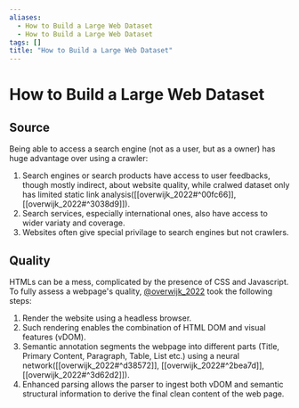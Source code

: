 ```yaml
---
aliases:
  - How to Build a Large Web Dataset
  - How to Build a Large Web Dataset
tags: []
title: "How to Build a Large Web Dataset"
---
```


# How to Build a Large Web Dataset

## Source

Being able to access a search engine (not as a user, but as a owner) has huge advantage over using a crawler:
1. Search engines or search products have access to user feedbacks, though mostly indirect, about website quality, while cralwed dataset only has limited static link analysis([[overwijk_2022#^00fc66]], [[overwijk_2022#^3038d9]]).
2. Search services, especially international ones, also have access to wider variaty and coverage.
3. Websites often give special privilage to search engines but not crawlers.

## Quality

HTMLs can be a mess, complicated by the presence of CSS and Javascript. To fully assess a webpage's quality, [@overwijk_2022](zotero://select/items/@overwijk_2022) took the following steps:
1. Render the website using a headless browser.
2. Such rendering enables the combination of HTML DOM and visual features (vDOM).
3. Semantic annotation segments the webpage into different parts (Title, Primary Content, Paragraph, Table, List etc.) using a neural network([[overwijk_2022#^d38572]], [[overwijk_2022#^2bea7d]], [[overwijk_2022#^3d62d2]]).
4. Enhanced parsing allows the parser to ingest both vDOM and semantic structural information to derive the final clean content of the web page.

